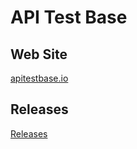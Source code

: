 # API Test Base
## Web Site
[apitestbase.io](https://apitestbase.io)
## Releases
[Releases](https://github.com/apitestbase/apitestbase-release/releases)
